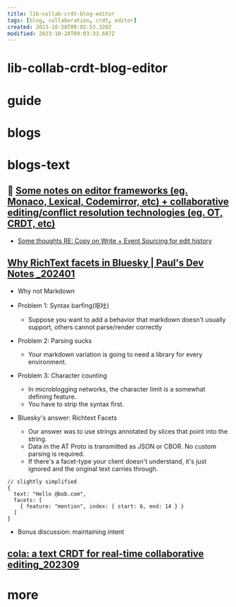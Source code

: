 ```yaml
---
title: lib-collab-crdt-blog-editor
tags: [blog, collaboration, crdt, editor]
created: 2023-10-28T09:02:53.320Z
modified: 2023-10-28T09:03:33.687Z
---
```


# lib-collab-crdt-blog-editor

# guide

# blogs

# blogs-text

## 📌 [Some notes on editor frameworks (eg. Monaco, Lexical, Codemirror, etc) + collaborative editing/conflict resolution technologies (eg. OT, CRDT, etc)](https://gist.github.com/0xdevalias/2fc3d66875dcc76d5408ce324824deab)

- [Some thoughts RE: Copy on Write + Event Sourcing for edit history](https://gist.github.com/0xdevalias/20cfaaeb33698440b58b00ab97dd3bbc)

## [Why RichText facets in Bluesky | Paul's Dev Notes _202401](https://www.pfrazee.com/blog/why-facets)

- Why not Markdown
- Problem 1: Syntax barfing(呕吐)
  - Suppose you want to add a behavior that markdown doesn't usually support, others cannot parse/render correctly
- Problem 2: Parsing sucks
  - Your markdown variation is going to need a library for every environment.
- Problem 3: Character counting
  - In microblogging networks, the character limit is a somewhat defining feature.
  - You have to strip the syntax first.

- Bluesky's answer: Richtext Facets
  - Our answer was to use strings annotated by slices that point into the string.
  - Data in the AT Proto is transmitted as JSON or CBOR. No custom parsing is required.
  - If there's a facet-type your client doesn't understand, it's just ignored and the original text carries through. 

```JS
// slightly simplified
{
  text: "Hello @bob.com",
  facets: [
    { feature: "mention", index: { start: 6, end: 14 } }
  ]
}
```

- Bonus discussion: maintaining intent

## [cola: a text CRDT for real-time collaborative editing_202309](https://nomad.foo/blog/cola)

# more
